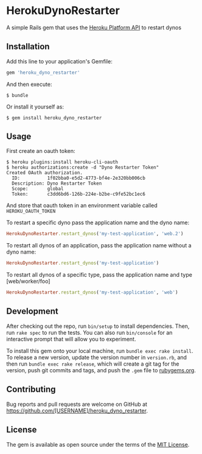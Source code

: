 # HerokuDynoRestarter

A simple Rails gem that uses the [Heroku Platform API](https://github.com/heroku/platform-api) to restart dynos

## Installation

Add this line to your application's Gemfile:

```ruby
gem 'heroku_dyno_restarter'
```

And then execute:

    $ bundle

Or install it yourself as:

    $ gem install heroku_dyno_restarter

## Usage

First create an oauth token:

```
$ heroku plugins:install heroku-cli-oauth
$ heroku authorizations:create -d "Dyno Restarter Token"
Created OAuth authorization.
  ID:          1f02bba0-e5d2-4773-bf4e-2e320bb006cb
  Description: Dyno Restarter Token
  Scope:       global
  Token:       c3dd6bd6-126b-224e-b2be-c9fe52bc1ec6
```

And store that oauth token in an environment variable called `HEROKU_OAUTH_TOKEN`


To restart a specific dyno pass the application name and the dyno name:

```ruby
HerokuDynoRestarter.restart_dynos('my-test-application', 'web.2')
```

To restart all dynos of an application, pass the application name without a dyno name:

```ruby
HerokuDynoRestarter.restart_dynos('my-test-application')
```

To restart all dynos of a specific type, pass the application name and type [web/worker/foo]

```ruby
HerokuDynoRestarter.restart_dynos('my-test-application', 'web')
```

## Development

After checking out the repo, run `bin/setup` to install dependencies. Then, run `rake spec` to run the tests. You can also run `bin/console` for an interactive prompt that will allow you to experiment.

To install this gem onto your local machine, run `bundle exec rake install`. To release a new version, update the version number in `version.rb`, and then run `bundle exec rake release`, which will create a git tag for the version, push git commits and tags, and push the `.gem` file to [rubygems.org](https://rubygems.org).

## Contributing

Bug reports and pull requests are welcome on GitHub at https://github.com/[USERNAME]/heroku_dyno_restarter.


## License

The gem is available as open source under the terms of the [MIT License](http://opensource.org/licenses/MIT).

